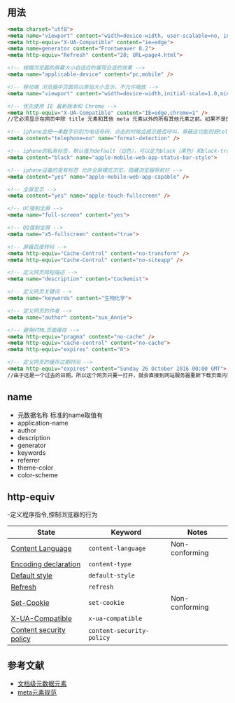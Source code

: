 
## 用法
 
```html
<meta charset="utf8">
<meta name="viewport" content="width=device-width, user-scalable=no, initial-scale=1.0, maximum-scale=1.0, minimum-scale=1.0">
<meta http-equiv="X-UA-Compatible" content="ie=edge">
<meta name=generator content="Frontweaver 8.2">
<meta http-equiv="Refresh" content="20; URL=page4.html">

<!-- 根据浏览器的屏幕大小自适应的展现合适的效果 -->
<meta name="applicable-device" content="pc,mobile" />

<!-- 移动端 浏览器中页面将以原始大小显示，不允许缩放 -->
<meta name="viewport" content="width=device-width,initial-scale=1.0,minimum-scale=1.0,maximum-scale=1.0,user-scalable=no" />

<!-- 优先使用 IE 最新版本和 Chrome -->
<meta http-equiv="X-UA-Compatible" content="IE=edge,chrome=1" />
//它必须显示在网页中除 title 元素和其他 meta 元素以外的所有其他元素之前。如果不是的话，它不起作用

<!-- iphone会把一串数字识别为电话号码，点击的时候会提示是否呼叫，屏蔽这功能则把telephone设置为no -->
<meta content="telephone=no" name="format-detection" />

<!-- iphone的私有标签，默认值为default（白色），可以定为black（黑色）和black-translucent（灰色半透明） -->
<meta content="black" name="apple-mobile-web-app-status-bar-style">

<!-- iphone设备的是有标签 允许全屏模式浏览，隐藏浏览器导航栏 -->
<meta content="yes" name="apple-mobile-web-app-capable" />

<!-- 全屏显示 -->
<meta content="yes" name="apple-touch-fullscreen" />

<!-- UC强制全屏 -->
<meta name="full-screen" content="yes">

<!-- QQ强制全屏 -->
<meta name="x5-fullscreen" content="true">

<!-- 屏蔽百度转码 -->
<meta http-equiv="Cache-Control" content="no-transform" />
<meta http-equiv="Cache-Control" content="no-siteapp" />

<!-- 定义网页简短描述 -->
<meta name="description" content="Cochemist">

<!-- 定义网页关键词 -->
<meta name="keywords" content="生物化学"> 

<!-- 定义网页的作者 -->
<meta name="author" content="sun_Annie">

<!-- 避免HTML页面缓存 -->
<meta http-equiv="pragma" content="no-cache" />
<meta http-equiv="cache-control" content="no-cache">
<meta http-equiv="expires" content="0">

<!-- 定义网页的缓存过期时间 -->
<meta http-equiv="expires" content="Sunday 26 October 2016 00:00 GMT">
//由于这是一个过去的日期，所以这个网页只要一打开，就会直接到网站服务器重新下载页面内容，而不是从cache调用。这是一种防止网页被cache缓存的措施。

```

## name
- 元数据名称
标准的name取值有
- application-name
- author
- description
- generator
- keywords
- referrer
- theme-color
- color-scheme


## http-equiv
-定义程序指令,控制浏览器的行为

| State                                                        | Keyword                   | Notes          |
| ------------------------------------------------------------ | ------------------------- | -------------- |
| [Content Language](https://html.spec.whatwg.org/multipage/semantics.html#attr-meta-http-equiv-content-language) | `content-language`        | Non-conforming |
| [Encoding declaration](https://html.spec.whatwg.org/multipage/semantics.html#attr-meta-http-equiv-content-type) | `content-type`            |                |
| [Default style](https://html.spec.whatwg.org/multipage/semantics.html#attr-meta-http-equiv-default-style) | `default-style`           |                |
| [Refresh](https://html.spec.whatwg.org/multipage/semantics.html#attr-meta-http-equiv-refresh) | `refresh`                 |                |
| [Set-Cookie](https://html.spec.whatwg.org/multipage/semantics.html#attr-meta-http-equiv-set-cookie) | `set-cookie`              | Non-conforming |
| [X-UA-Compatible](https://html.spec.whatwg.org/multipage/semantics.html#attr-meta-http-equiv-x-ua-compatible) | `x-ua-compatible`         |                |
| [Content security policy](https://html.spec.whatwg.org/multipage/semantics.html#attr-meta-http-equiv-content-security-policy) | `content-security-policy` |                |




## 参考文献
- [文档级元数据元素](https://developer.mozilla.org/zh-CN/docs/Web/HTML/Element/meta)
- [meta元素规范](https://html.spec.whatwg.org/multipage/semantics.html#the-meta-element)


